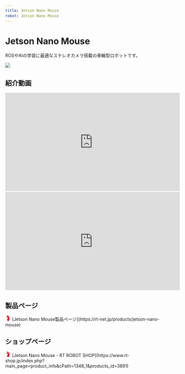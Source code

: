 ```yaml
---
title: Jetson Nano Mouse
robot: Jetson Nano Mouse
---
```


# Jetson Nano Mouse

ROSやAIの学習に最適なステレオカメラ搭載の車輪型ロボットです。

![](https://rt-net.github.io/images/jetson-nano-mouse/Jetson-Nano-Mouse-500x500.png)

## 紹介動画

<iframe width="560" height="315" src="https://www.youtube-nocookie.com/embed/KIklhoDDCD0" frameborder="0" allow="accelerometer; autoplay; clipboard-write; encrypted-media; gyroscope; picture-in-picture" allowfullscreen></iframe>

<iframe width="560" height="315" src="https://www.youtube.com/embed/pISKRmoJKPU" title="YouTube video player" frameborder="0" allow="accelerometer; autoplay; clipboard-write; encrypted-media; gyroscope; picture-in-picture" allowfullscreen></iframe>

## 製品ページ

<img src='../img/rt-logo-32x32.png' alt='RT' width='18px'>
[Jetson Nano Mouse製品ページ](https://rt-net.jp/products/jetson-nano-mouse)

## ショップページ

<img src='../img/rt-logo-32x32.png' alt='RT' width='18px'>
[Jetson Nano Mouse - RT ROBOT SHOP](https://www.rt-shop.jp/index.php?main_page=product_info&cPath=1348_1&products_id=3891)

